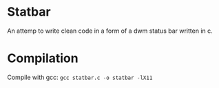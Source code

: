 # Statbar
An attemp to write clean code in a form of a dwm status bar written in c.

# Compilation
Compile with gcc: `gcc statbar.c -o statbar -lX11`
